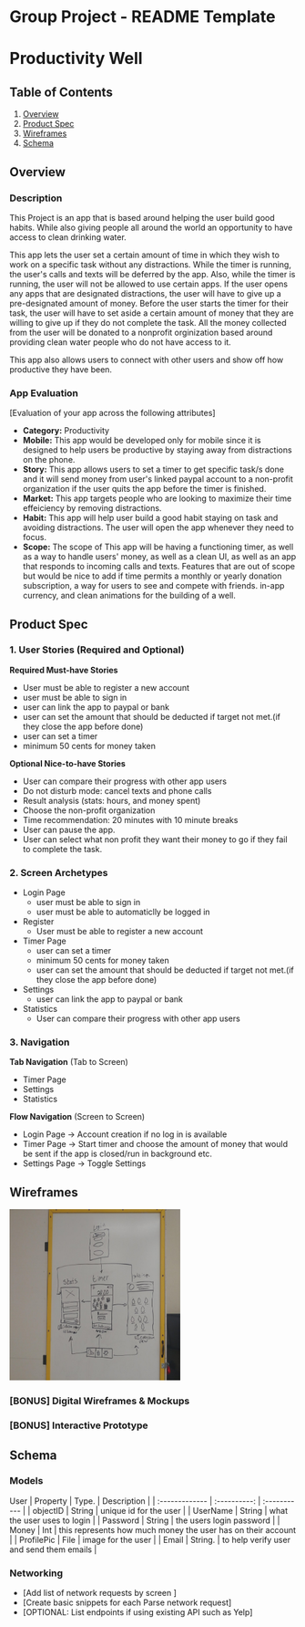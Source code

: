 Group Project - README Template
===

# Productivity Well

## Table of Contents
1. [Overview](#Overview)
1. [Product Spec](#Product-Spec)
1. [Wireframes](#Wireframes)
2. [Schema](#Schema)

## Overview
### Description
This Project is an app that is based around helping the user build good habits. While also giving people all around the world an opportunity to have access to clean drinking water.

This app lets the user set a certain amount of time in which they wish to work on a specific task without any distractions. While the timer is running, the user's calls and texts will be deferred by the app. Also, while the timer is running, the user will not be allowed to use certain apps. If the user opens any apps that are designated distractions, the user will have to give up a pre-designated amount of money. Before the user starts the timer for their task, the user will have to set aside a certain amount of money that they are willing to give up if they do not complete the task. All the money collected from the user will be donated to a nonprofit orginization based around providing clean water people who do not have access to it.

This app also allows users to connect with other users and show off how productive they have been.

### App Evaluation
[Evaluation of your app across the following attributes]
- **Category:** Productivity
- **Mobile:** This app would be developed only for mobile since it is designed to help users be productive by staying away from distractions on the phone. 
- **Story:** This app allows users to set a timer to get specific task/s done and it will send money from user's linked paypal account to a non-profit organization if the user quits the app before the timer is finished.
- **Market:** This app targets people who are looking to maximize their time effeiciency by removing distractions.
- **Habit:** This app will help user build a good habit staying on task and avoiding distractions. The user will open the app whenever they need to focus.
- **Scope:** The scope of This app will be having a functioning timer, as well as a way to handle users' money, as well as a clean UI, as well as an app that responds to incoming calls and texts. Features that are out of scope but would be nice to add if time permits a monthly or yearly donation subscription, a way for users to see and compete with friends. in-app currency, and clean animations for the building of a well.

## Product Spec

### 1. User Stories (Required and Optional)

**Required Must-have Stories**
* User must be able to register a new account
* user must be able to sign in
* user can link the app to paypal or bank
* user can set the amount that should be deducted if target not met.(if they close the app before done)
* user can set a timer
* minimum 50 cents for money taken

**Optional Nice-to-have Stories**
* User can compare their progress with other app users
* Do not disturb mode: cancel texts and phone calls
* Result analysis (stats: hours, and money spent)
* Choose the non-profit organization
* Time recommendation: 20 minutes with 10 minute breaks
* User can pause the app.
* User can select what non profit they want their money to go if they fail  to complete the task.

### 2. Screen Archetypes

* Login Page
   * user must be able to sign in
   * user must be able to automaticlly be logged in
* Register
   * User must be able to register a new account
* Timer Page
   *  user can set a timer
   *  minimum 50 cents for money taken
   *  user can set the amount that should be deducted if target not met.(if they close the app before done)
* Settings
   * user can link the app to paypal or bank
* Statistics
   * User can compare their progress with other app users

### 3. Navigation

**Tab Navigation** (Tab to Screen)

* Timer Page
* Settings
* Statistics

**Flow Navigation** (Screen to Screen)

* Login Page -> Account creation if no log in is available
* Timer Page -> Start timer and choose the amount of money that would be sent if the app is closed/run in background etc.
* Settings Page -> Toggle Settings
 
## Wireframes
<img src="https://github.com/Technically-International/Productivity-Well/blob/master/Images/wireframe.jpg" width="300" height="300">

### [BONUS] Digital Wireframes & Mockups

### [BONUS] Interactive Prototype

## Schema 
### Models
User
| Property       | Type.        | Description  |
| :------------- | :----------: | :----------- |
|  objectID      | String       | unique id for the user    |
|  UserName      | String       | what the user uses to login    |
|  Password      | String       | the users login password |
|  Money         | Int          | this represents how much money the user has on their account |
|  ProfilePic    | File         | image for the user |
|  Email         | String.      | to help verify user and send them emails |

### Networking
- [Add list of network requests by screen ]
- [Create basic snippets for each Parse network request]
- [OPTIONAL: List endpoints if using existing API such as Yelp]
